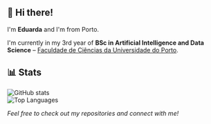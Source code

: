 ## 👋 Hi there!

I'm **Eduarda** and I'm from Porto.  

I'm currently in my 3rd year of **BSc in Artificial Intelligence and Data Science** – [Faculdade de Ciências da Universidade do Porto](https://www.up.pt/portal/pt/fcup/).


## 📊 Stats

![GitHub stats](https://github-readme-stats.vercel.app/api?username=0duda&show_icons=true&theme=tokyonight)  
![Top Languages](https://github-readme-stats.vercel.app/api/top-langs/?username=0duda&layout=compact&theme=tokyonight)


*Feel free to check out my repositories and connect with me!*


<!--
**0duda/0duda** is a ✨ _special_ ✨ repository because its `README.md` (this file) appears on your GitHub profile.

Here are some ideas to get you started:

- 🔭 I’m currently working on ...
- 🌱 I’m currently learning ...
- 👯 I’m looking to collaborate on ...
- 🤔 I’m looking for help with ...
- 💬 Ask me about ...
- 📫 How to reach me: ...
- 😄 Pronouns: ...
- ⚡ Fun fact: ...
-->

